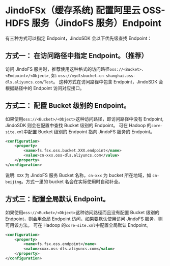 # JindoFSx（缓存系统) 配置阿里云 OSS-HDFS 服务（JindoFS 服务）Endpoint

有三种方式可以指定 Endpoint，JindoSDK 会以下优先级查找 Endpoint：
## 方式一： 在访问路径中指定 Endpoint。（推荐）

访问 JindoFS 服务时，推荐使用这种格式的访问路径`oss://<Bucket>.<Endpoint>/<Object>`, 如: `oss://mydlsbucket.cn-shanghai.oss-dls.aliyuncs.com/Test`。
这种方式在访问路径中包含 Endpoint，JindoSDK 会根据路径中的 Endpoint 访问对应接口。

## 方式二： 配置 Bucket 级别的 Endpoint。

如果使用`oss://<Bucket>/<Object>`这种访问路径，即访问路径中没有 Endpoint, JindoSDK 则会在配置中查找 Bucket 级别的 Endpoint。
可在 Hadoop 的`core-site.xml`中配置 Bucket 级别的 Endpoint 指向 JindoFS 服务的 Endpoint。
```xml
<configuration>
    <property>
        <name>fs.fsx.oss.bucket.XXX.endpoint</name>
        <value>cn-xxx.oss-dls.aliyuncs.com</value>
    </property>
</configuration>
```
说明: `XXX` 为 JindoFS 服务 Bucket 名称，`cn-xxx` 为 bucket 所在地域，如 `cn-beijing`。方式一里的 bucket 名会在实际使用时自动补全。

## 方式三：配置全局默认 Endpoint。

如果使用`oss://<Bucket>/<Object>`这种访问路径而且没有配置 Bucket 级别的 Endpoint，则会用全局 Endpoint 访问，如果要默认使用访问 JindoFS 服务，则可用该方法。
可在 Hadoop 的`core-site.xml`中配置全局默认 Endpoint。
```xml
<configuration>
    <property>
        <name>fs.fsx.oss.endpoint</name>
        <value>xxxx.oss-dls.aliyuncs.com</value>
    </property>
</configuration>
```
